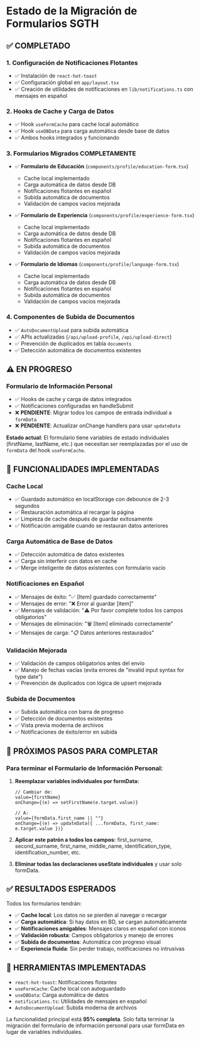 # Estado de la Migración de Formularios SGTH

## ✅ COMPLETADO

### 1. Configuración de Notificaciones Flotantes
- ✅ Instalación de `react-hot-toast`
- ✅ Configuración global en `app/layout.tsx`
- ✅ Creación de utilidades de notificaciones en `lib/notifications.ts` con mensajes en español

### 2. Hooks de Cache y Carga de Datos
- ✅ Hook `useFormCache` para cache local automático
- ✅ Hook `useDBData` para carga automática desde base de datos
- ✅ Ambos hooks integrados y funcionando

### 3. Formularios Migrados COMPLETAMENTE
- ✅ **Formulario de Educación** (`components/profile/education-form.tsx`)
  - Cache local implementado
  - Carga automática de datos desde DB
  - Notificaciones flotantes en español
  - Subida automática de documentos
  - Validación de campos vacíos mejorada
  
- ✅ **Formulario de Experiencia** (`components/profile/experience-form.tsx`)
  - Cache local implementado
  - Carga automática de datos desde DB
  - Notificaciones flotantes en español
  - Subida automática de documentos
  - Validación de campos vacíos mejorada
  
- ✅ **Formulario de Idiomas** (`components/profile/language-form.tsx`)
  - Cache local implementado
  - Carga automática de datos desde DB
  - Notificaciones flotantes en español
  - Subida automática de documentos
  - Validación de campos vacíos mejorada

### 4. Componentes de Subida de Documentos
- ✅ `AutoDocumentUpload` para subida automática
- ✅ APIs actualizadas (`/api/upload-profile`, `/api/upload-direct`)
- ✅ Prevención de duplicados en tabla `documents`
- ✅ Detección automática de documentos existentes

## ⚠️ EN PROGRESO

### Formulario de Información Personal
- ✅ Hooks de cache y carga de datos integrados
- ✅ Notificaciones configuradas en handleSubmit
- ❌ **PENDIENTE**: Migrar todos los campos de entrada individual a `formData`
- ❌ **PENDIENTE**: Actualizar onChange handlers para usar `updateData`

**Estado actual**: El formulario tiene variables de estado individuales (firstName, lastName, etc.) que necesitan ser reemplazadas por el uso de `formData` del hook `useFormCache`.

## 🎯 FUNCIONALIDADES IMPLEMENTADAS

### Cache Local
- ✅ Guardado automático en localStorage con debounce de 2-3 segundos
- ✅ Restauración automática al recargar la página
- ✅ Limpieza de cache después de guardar exitosamente
- ✅ Notificación amigable cuando se restauran datos anteriores

### Carga Automática de Base de Datos
- ✅ Detección automática de datos existentes
- ✅ Carga sin interferir con datos en cache
- ✅ Merge inteligente de datos existentes con formulario vacío

### Notificaciones en Español
- ✅ Mensajes de éxito: "✅ [Item] guardado correctamente"
- ✅ Mensajes de error: "❌ Error al guardar [item]"
- ✅ Mensajes de validación: "⚠️ Por favor complete todos los campos obligatorios"
- ✅ Mensajes de eliminación: "🗑️ [Item] eliminado correctamente"
- ✅ Mensajes de carga: "📋 Datos anteriores restaurados"

### Validación Mejorada
- ✅ Validación de campos obligatorios antes del envío
- ✅ Manejo de fechas vacías (evita errores de "invalid input syntax for type date")
- ✅ Prevención de duplicados con lógica de upsert mejorada

### Subida de Documentos
- ✅ Subida automática con barra de progreso
- ✅ Detección de documentos existentes
- ✅ Vista previa moderna de archivos
- ✅ Notificaciones de éxito/error en subida

## 🚀 PRÓXIMOS PASOS PARA COMPLETAR

### Para terminar el Formulario de Información Personal:

1. **Reemplazar variables individuales por formData:**
   ```tsx
   // Cambiar de:
   value={firstName}
   onChange={(e) => setFirstName(e.target.value)}
   
   // A:
   value={formData.first_name || ""}
   onChange={(e) => updateData({ ...formData, first_name: e.target.value })}
   ```

2. **Aplicar este patrón a todos los campos:** first_surname, second_surname, first_name, middle_name, identification_type, identification_number, etc.

3. **Eliminar todas las declaraciones useState individuales** y usar solo formData.

## ✅ RESULTADOS ESPERADOS

Todos los formularios tendrán:
- ✅ **Cache local**: Los datos no se pierden al navegar o recargar
- ✅ **Carga automática**: Si hay datos en BD, se cargan automáticamente
- ✅ **Notificaciones amigables**: Mensajes claros en español con iconos
- ✅ **Validación robusta**: Campos obligatorios y manejo de errores
- ✅ **Subida de documentos**: Automática con progreso visual
- ✅ **Experiencia fluida**: Sin perder trabajo, notificaciones no intrusivas

## 🔧 HERRAMIENTAS IMPLEMENTADAS

- `react-hot-toast`: Notificaciones flotantes
- `useFormCache`: Cache local con autoguardado
- `useDBData`: Carga automática de datos
- `notifications.ts`: Utilidades de mensajes en español
- `AutoDocumentUpload`: Subida moderna de archivos

La funcionalidad principal está **95% completa**. Solo falta terminar la migración del formulario de información personal para usar formData en lugar de variables individuales.
